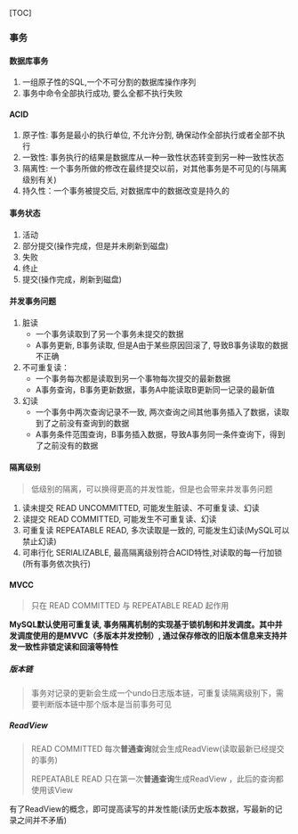 [TOC]

### 事务

#### 数据库事务

1.  一组原子性的SQL,一个不可分割的数据库操作序列
3.  事务中命令全部执行成功, 要么全都不执行失败

#### ACID

> 

1.  原子性: 事务是最小的执行单位, 不允许分割, 确保动作全部执行或者全部不执行
2.  一致性: 事务执行的结果是数据库从一种一致性状态转变到另一种一致性状态
3.  隔离性: 一个事务所做的修改在最终提交以前，对其他事务是不可见的(与隔离级别有关)
4.  持久性：一个事务被提交后, 对数据库中的数据改变是持久的

#### 事务状态

1. 活动
2. 部分提交(操作完成，但是并未刷新到磁盘)
3. 失败
4. 终止
5. 提交(操作完成，刷新到磁盘)

#### 并发事务问题

1.  脏读
    * 一个事务读取到了另一个事务未提交的数据
    * A事务更新, B事务读取, 但是A由于某些原因回滚了, 导致B事务读取的数据不正确
2.  不可重复读：
    * 一个事务每次都是读取到另一个事物每次提交的最新数据
    * A事务查询，B事务更新数据，事务A中能读取B更新同一记录的最新值
3.  幻读
    * 一个事务中两次查询记录不一致, 两次查询之间其他事务插入了数据，读取到了之前没有查询到的数据
    * A事务条件范围查询，B事务插入数据，导致A事务同一条件查询下，得到了之前没有的数据

#### 隔离级别

> 低级别的隔离，可以换得更高的并发性能，但是也会带来并发事务问题

1.  读未提交 READ UNCOMMITTED, 可能发生脏读、不可重复读、幻读
2.  读提交 READ COMMITTED, 可能发生不可重复读、幻读
3.  可重复读 REPEATABLE READ, 多次读取是一致的, 可能发生幻读(MySQL可以禁止幻读)
4.  可串行化 SERIALIZABLE, 最高隔离级别符合ACID特性,对读取的每一行加锁(所有事务依次执行)

#### MVCC

> 只在 READ COMMITTED 与 REPEATABLE READ 起作用

**MySQL默认使用可重复读, 事务隔离机制的实现基于锁机制和并发调度。其中并发调度使用的是MVVC（多版本并发控制）, 通过保存修改的旧版本信息来支持并发一致性非锁定读和回滚等特性**

##### 版本链

> 事务对记录的更新会生成一个undo日志版本链，可重复读隔离级别下，需要判断版本链中那个版本是当前事务可见

##### ReadView

> READ COMMITTED 每次**普通查询**就会生成ReadView(读取最新已经提交的事务)
>
>  REPEATABLE READ 只在第一次**普通查询**生成ReadView ，此后的查询都使用该View

有了ReadView的概念，即可提高读写的并发性能(读历史版本数据，写最新的记录之间并不矛盾)